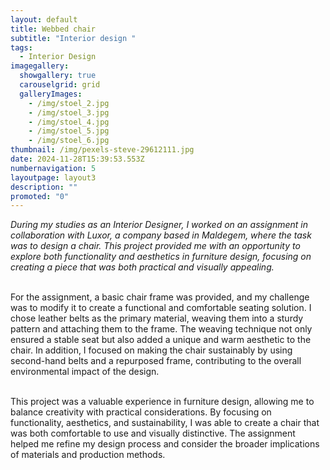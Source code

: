 ```yaml
---
layout: default
title: Webbed chair
subtitle: "Interior design "
tags:
  - Interior Design
imagegallery:
  showgallery: true
  carouselgrid: grid
  galleryImages:
    - /img/stoel_2.jpg
    - /img/stoel_3.jpg
    - /img/stoel_4.jpg
    - /img/stoel_5.jpg
    - /img/stoel_6.jpg
thumbnail: /img/pexels-steve-29612111.jpg
date: 2024-11-28T15:39:53.553Z
numbernavigation: 5
layoutpage: layout3
description: ""
promoted: "0"
---
```

*During my studies as an Interior Designer, I worked on an assignment in collaboration with Luxor, a company based in Maldegem, where the task was to design a chair. This project provided me with an opportunity to explore both functionality and aesthetics in furniture design, focusing on creating a piece that was both practical and visually appealing.*

\
For the assignment, a basic chair frame was provided, and my challenge was to modify it to create a functional and comfortable seating solution. I chose leather belts as the primary material, weaving them into a sturdy pattern and attaching them to the frame. The weaving technique not only ensured a stable seat but also added a unique and warm aesthetic to the chair. In addition, I focused on making the chair sustainably by using second-hand belts and a repurposed frame, contributing to the overall environmental impact of the design.

\
This project was a valuable experience in furniture design, allowing me to balance creativity with practical considerations. By focusing on functionality, aesthetics, and sustainability, I was able to create a chair that was both comfortable to use and visually distinctive. The assignment helped me refine my design process and consider the broader implications of materials and production methods.